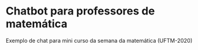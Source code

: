 # Chatbot para professores de matemática

Exemplo de chat para mini curso da semana da matemática (UFTM-2020)
